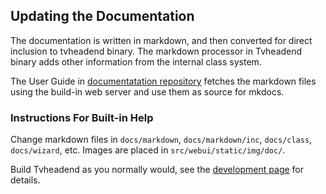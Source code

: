 ## Updating the Documentation 

The documentation is written in markdown, and then converted for
direct inclusion to tvheadend binary. The markdown processor in
Tvheadend binary adds other information from the internal
class system.

The User Guide
in [documentatation repository](https://github.com/tvheadend/tvheadend-documentation)
fetches the markdown files using the build-in web server and use
them as source for mkdocs.

### Instructions For Built-in Help

Change markdown files in `docs/markdown`, `docs/markdown/inc`, `docs/class`, `docs/wizard`, etc.
Images are placed in `src/webui/static/img/doc/`.

Build Tvheadend as you normally would, see the [development page](https://tvheadend.org/projects/tvheadend/wiki/Development) for details.

